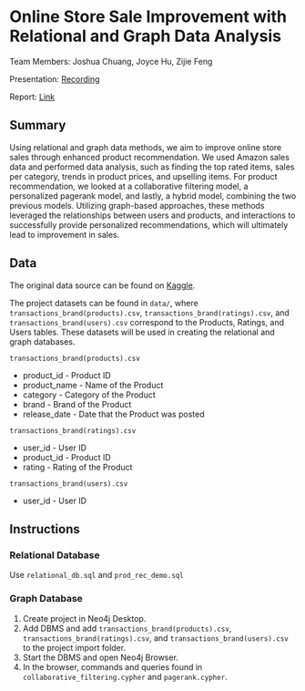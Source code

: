 # Online Store Sale Improvement with Relational and Graph Data Analysis

Team Members: Joshua Chuang, Joyce Hu, Zijie Feng

Presentation: [Recording](https://drive.google.com/file/d/1kbVcB59W6N5vQX86bweIFm1WyUkZXM20/view?usp=sharing)

Report: [Link](link)

## Summary
Using relational and graph data methods, we aim to improve online store sales through enhanced product recommendation. We used Amazon sales data and performed data analysis, such as finding the top rated items, sales per category, trends in product prices, and upselling items. For product recommendation, we looked at a collaborative filtering model, a personalized pagerank model, and lastly, a hybrid model, combining the two previous models. Utilizing graph-based approaches, these methods leveraged the relationships between users and products, and interactions to successfully provide personalized recommendations, which will ultimately lead to improvement in sales.

## Data
The original data source can be found on [Kaggle](https://www.kaggle.com/datasets/karkavelrajaj/amazon-sales-dataset?resource=download).

The project datasets can be found in `data/`, where `transactions_brand(products).csv`, `transactions_brand(ratings).csv`, and `transactions_brand(users).csv` correspond to the Products, Ratings, and Users tables. These datasets will be used in creating the relational and graph databases.

`transactions_brand(products).csv`
* product_id - Product ID
* product_name - Name of the Product
* category - Category of the Product
* brand - Brand of the Product
* release_date - Date that the Product was posted

`transactions_brand(ratings).csv`
* user_id - User ID
* product_id - Product ID
* rating - Rating of the Product

`transactions_brand(users).csv`
* user_id - User ID

## Instructions

### Relational Database
Use `relational_db.sql` and `prod_rec_demo.sql`

### Graph Database
1. Create project in Neo4j Desktop.
2. Add DBMS and add `transactions_brand(products).csv`, `transactions_brand(ratings).csv`, and `transactions_brand(users).csv` to the project import folder.
3. Start the DBMS and open Neo4j Browser.
4. In the browser, commands and queries found in `collaborative_filtering.cypher` and `pagerank.cypher`.
